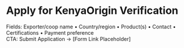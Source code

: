# Apply for KenyaOrigin Verification
Fields: Exporter/coop name • Country/region • Product(s) • Contact • Certifications • Payment preference  
CTA: Submit Application → [Form Link Placeholder]
